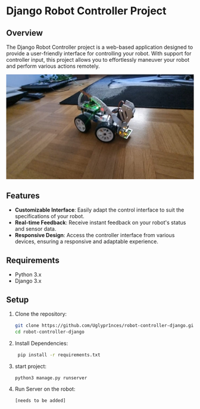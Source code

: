 # Django Robot Controller Project

## Overview
The Django Robot Controller project is a web-based application designed to provide a user-friendly interface for controlling your robot. With support for controller input, this project allows you to effortlessly maneuver your robot and perform various actions remotely.

![alt text](main_controller/static/a.jpg)

## Features
- **Customizable Interface**: Easily adapt the control interface to suit the specifications of your robot.
- **Real-time Feedback**: Receive instant feedback on your robot's status and sensor data.
- **Responsive Design**: Access the controller interface from various devices, ensuring a responsive and adaptable experience.

## Requirements
- Python 3.x
- Django 3.x

## Setup
1. Clone the repository:
   ```bash
   git clone https://github.com/Uglypr1nces/robot-controller-django.git
   cd robot-controller-django

2. Install Dependencies:
   ```bash
    pip install -r requirements.txt

3. start project:
   ```bash
   python3 manage.py runserver

4. Run Server on the robot:
   ```bash
   [needs to be added]


